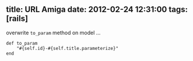 title: URL Amiga
date: 2012-02-24 12:31:00
tags: [rails]
---

overwrite ```to_param``` method on model ...

	def to_param
		"#{self.id}-#{self.title.parameterize}"
	end

